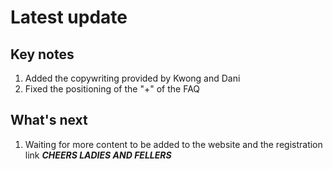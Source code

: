 # Latest update

## Key notes

1. Added the copywriting provided by Kwong and Dani
2. Fixed the positioning of the "+" of the FAQ

## What's next

1. Waiting for more content to be added to the website and the registration link
   **_CHEERS LADIES AND FELLERS_**
